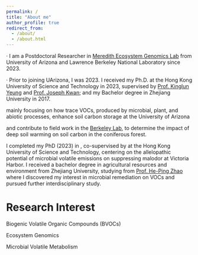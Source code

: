 ```yaml
---
permalink: /
title: "About me"
author_profile: true
redirect_from: 
  - /about/
  - /about.html
---
```


· I am a Postdoctoral Researcher in [Meredith Ecosystem Genomics Lab](https://www.laurameredith.com/) from University of Arizona and Lawrence Berkeley National Laboratory since 2023.

· Prior to joining UArizona, I was 2023. I received my Ph.D. at the Hong Kong University of Science and Technology in 2023, supervised by [Prof. Kinglun Yeung](https://www.kinglunyeung.com/) and [Prof. Joseph Kwan](https://www.hkust-gz.edu.cn/people/joseph-kai-cho-kwan/); and my Bachelor degree in Zhejiang University in 2017.


mainly focusing on how trace VOCs, produced by microbial, plant, and abiotic processes, enhance soil carbon storage at the University of Arizona



and contribute to field work in the [Berkeley Lab](https://www.lbl.gov/), to determine the impact of deep soil warming on soil carbon in the coniferous forest.

I completed my PhD (2023) in , co-supervised by  at the Hong Kong University of Science and Technology, centering on the allelopathic potential of microbial volatile emissions on suppressing malodor at Victoria Harbor. I received a bachelor degree in agricultural resources and environment from Zhejiang University, studying from [Prof. He-Ping Zhao](https://person.zju.edu.cn/en/zhaoheping) where I discovered my interest in microbial remediation on VOCs and pursued further interdisciplinary study.

Research Interest
======
Biogenic Volatile Organic Compounds (BVOCs)

Ecosystem Genomics

Microbial Volatile Metabolism
